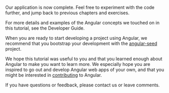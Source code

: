 Our application is now complete. Feel free to experiment with the code further, and jump back to previous chapters and exercises.

For more details and examples of the Angular concepts we touched on in this tutorial, see the <a hef="https://docs.angularjs.org/guide/" target="_blank">Developer Guide</a>.

When you are ready to start developing a project using Angular, we recommend that you bootstrap your development with the 
<a href="https://github.com/angular/angular-seed" target="_blank">angular-seed</a> project.

We hope this tutorial was useful to you and that you learned enough about Angular to make you want to learn more. We especially hope you are inspired to 
go out and develop Angular web apps of your own, and that you might be interested in 
<a href="https://docs.angularjs.org/misc/contribute" target="_blank">contributing</a> to Angular.

If you have questions or feedback, please contact us or leave comments. 